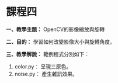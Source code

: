 # 課程四

**一、教學主題：** OpenCV的影像縮放與旋轉
	
**二、目的：** 學習如何改變影像大小與旋轉角度。

**三、教學解說：** 範例程式分別如下：
1. color.py： 呈現三原色。
2. noise.py： 產生雜訊效果。
